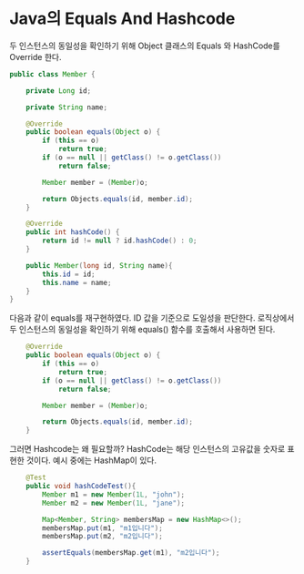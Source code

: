 # Java의 Equals And Hashcode

두 인스턴스의 동일성을 확인하기 위해 Object 클래스의 Equals 와 HashCode를 Override 한다.


```java
public class Member {

	private Long id;

	private String name;

	@Override
	public boolean equals(Object o) {
		if (this == o)
			return true;
		if (o == null || getClass() != o.getClass())
			return false;

		Member member = (Member)o;

		return Objects.equals(id, member.id);
	}

	@Override
	public int hashCode() {
		return id != null ? id.hashCode() : 0;
	}

	public Member(long id, String name){
		this.id = id;
		this.name = name;
	}
}

```

다음과 같이 equals를 재구현하였다. ID 값을 기준으로 도일성을 판단한다. 로직상에서 두 인스턴스의 동일성을 확인하기 위해 equals() 함수를 호출해서 사용하면 된다.
```java
	@Override
	public boolean equals(Object o) {
		if (this == o)
			return true;
		if (o == null || getClass() != o.getClass())
			return false;

		Member member = (Member)o;

		return Objects.equals(id, member.id);
	}
```

그러면 Hashcode는 왜 필요할까? HashCode는 해당 인스턴스의 고유값을 숫자로 표현한 것이다. 예시 중에는 HashMap이 있다.

```java
	@Test
	public void hashCodeTest(){
		Member m1 = new Member(1L, "john");
		Member m2 = new Member(1L, "jane");

		Map<Member, String> membersMap = new HashMap<>();
		membersMap.put(m1, "m1입니다");
		membersMap.put(m2, "m2입니다");

		assertEquals(membersMap.get(m1), "m2입니다");
	}
```


